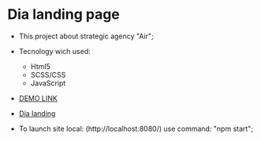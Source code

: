 # Dia landing page

- This project about strategic agency "Air";

- Tecnology wich used: 
  - Html5
  - SCSS/CSS
  - JavaScript

- [DEMO LINK](https://IvanLugovskiy.github.io/layout_dia/)

- [Dia landing](https://www.figma.com/file/7qwsWggv9BAxMi2VPhBuPr/Air-(formerly-Dia))

- To launch site local: (http://localhost:8080/)
use command: "npm start";
